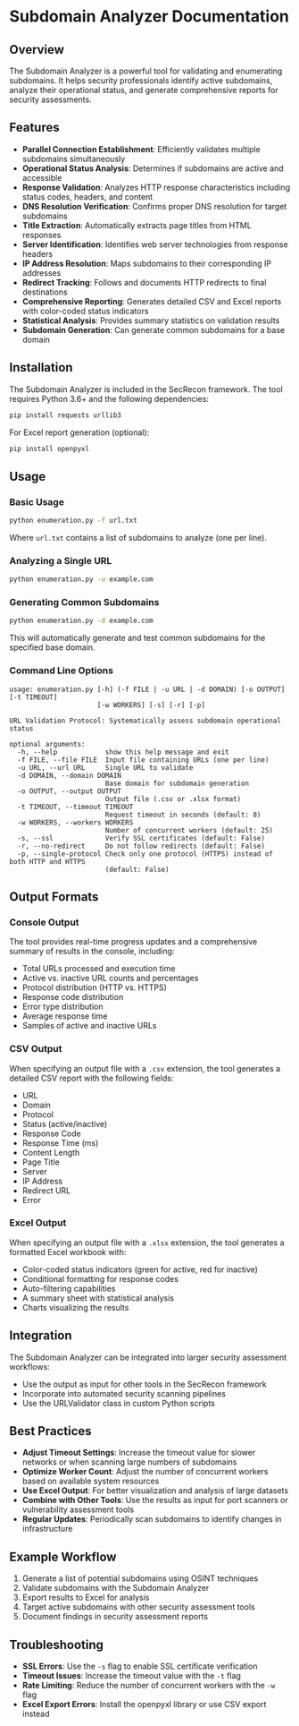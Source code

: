# Subdomain Analyzer Documentation

## Overview
The Subdomain Analyzer is a powerful tool for validating and enumerating subdomains. It helps security professionals identify active subdomains, analyze their operational status, and generate comprehensive reports for security assessments.

## Features
- **Parallel Connection Establishment**: Efficiently validates multiple subdomains simultaneously
- **Operational Status Analysis**: Determines if subdomains are active and accessible
- **Response Validation**: Analyzes HTTP response characteristics including status codes, headers, and content
- **DNS Resolution Verification**: Confirms proper DNS resolution for target subdomains
- **Title Extraction**: Automatically extracts page titles from HTML responses
- **Server Identification**: Identifies web server technologies from response headers
- **IP Address Resolution**: Maps subdomains to their corresponding IP addresses
- **Redirect Tracking**: Follows and documents HTTP redirects to final destinations
- **Comprehensive Reporting**: Generates detailed CSV and Excel reports with color-coded status indicators
- **Statistical Analysis**: Provides summary statistics on validation results
- **Subdomain Generation**: Can generate common subdomains for a base domain

## Installation

The Subdomain Analyzer is included in the SecRecon framework. The tool requires Python 3.6+ and the following dependencies:

```bash
pip install requests urllib3
```

For Excel report generation (optional):

```bash
pip install openpyxl
```

## Usage

### Basic Usage

```bash
python enumeration.py -f url.txt
```

Where `url.txt` contains a list of subdomains to analyze (one per line).

### Analyzing a Single URL

```bash
python enumeration.py -u example.com
```

### Generating Common Subdomains

```bash
python enumeration.py -d example.com
```

This will automatically generate and test common subdomains for the specified base domain.

### Command Line Options

```
usage: enumeration.py [-h] (-f FILE | -u URL | -d DOMAIN) [-o OUTPUT] [-t TIMEOUT]
                      [-w WORKERS] [-s] [-r] [-p]

URL Validation Protocol: Systematically assess subdomain operational status

optional arguments:
  -h, --help            show this help message and exit
  -f FILE, --file FILE  Input file containing URLs (one per line)
  -u URL, --url URL     Single URL to validate
  -d DOMAIN, --domain DOMAIN
                        Base domain for subdomain generation
  -o OUTPUT, --output OUTPUT
                        Output file (.csv or .xlsx format)
  -t TIMEOUT, --timeout TIMEOUT
                        Request timeout in seconds (default: 8)
  -w WORKERS, --workers WORKERS
                        Number of concurrent workers (default: 25)
  -s, --ssl             Verify SSL certificates (default: False)
  -r, --no-redirect     Do not follow redirects (default: False)
  -p, --single-protocol Check only one protocol (HTTPS) instead of both HTTP and HTTPS
                        (default: False)
```

## Output Formats

### Console Output

The tool provides real-time progress updates and a comprehensive summary of results in the console, including:

- Total URLs processed and execution time
- Active vs. inactive URL counts and percentages
- Protocol distribution (HTTP vs. HTTPS)
- Response code distribution
- Error type distribution
- Average response time
- Samples of active and inactive URLs

### CSV Output

When specifying an output file with a `.csv` extension, the tool generates a detailed CSV report with the following fields:

- URL
- Domain
- Protocol
- Status (active/inactive)
- Response Code
- Response Time (ms)
- Content Length
- Page Title
- Server
- IP Address
- Redirect URL
- Error

### Excel Output

When specifying an output file with a `.xlsx` extension, the tool generates a formatted Excel workbook with:

- Color-coded status indicators (green for active, red for inactive)
- Conditional formatting for response codes
- Auto-filtering capabilities
- A summary sheet with statistical analysis
- Charts visualizing the results

## Integration

The Subdomain Analyzer can be integrated into larger security assessment workflows:

- Use the output as input for other tools in the SecRecon framework
- Incorporate into automated security scanning pipelines
- Use the URLValidator class in custom Python scripts

## Best Practices

- **Adjust Timeout Settings**: Increase the timeout value for slower networks or when scanning large numbers of subdomains
- **Optimize Worker Count**: Adjust the number of concurrent workers based on available system resources
- **Use Excel Output**: For better visualization and analysis of large datasets
- **Combine with Other Tools**: Use the results as input for port scanners or vulnerability assessment tools
- **Regular Updates**: Periodically scan subdomains to identify changes in infrastructure

## Example Workflow

1. Generate a list of potential subdomains using OSINT techniques
2. Validate subdomains with the Subdomain Analyzer
3. Export results to Excel for analysis
4. Target active subdomains with other security assessment tools
5. Document findings in security assessment reports

## Troubleshooting

- **SSL Errors**: Use the `-s` flag to enable SSL certificate verification
- **Timeout Issues**: Increase the timeout value with the `-t` flag
- **Rate Limiting**: Reduce the number of concurrent workers with the `-w` flag
- **Excel Export Errors**: Install the openpyxl library or use CSV export instead
